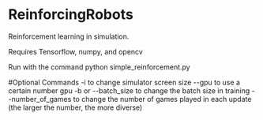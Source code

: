 # ReinforcingRobots
Reinforcement learning in simulation.

Requires Tensorflow, numpy, and opencv

Run with the command
python simple_reinforcement.py

#Optional Commands
-i to change simulator screen size
--gpu to use a certain number gpu
-b or --batch_size to change the batch size in training
--number_of_games to change the number of games played in each update (the larger the number, the more diverse)
